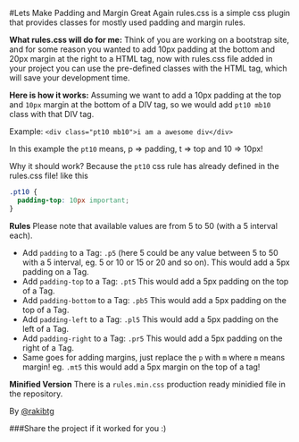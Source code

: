 #Lets Make Padding and Margin Great Again
rules.css is a simple css plugin that provides classes for mostly used padding and margin rules.


**What rules.css will do for me:** Think of you are working on a bootstrap site, and for some reason you wanted to add 10px padding at the bottom and 20px margin at the right to a HTML tag, now with rules.css file added in your project you can use the pre-defined classes with the HTML tag, which will save your development time.

**Here is how it works:** Assuming we want to add a 10px padding at the top and `10px` margin at the bottom of a DIV tag, so we would add `pt10 mb10` class with that DIV tag.

Example: `<div class="pt10 mb10">i am a awesome div</div>`

In this example the `pt10` means, p => padding, t => top and 10 => 10px!

Why it should work? Because the `pt10` css rule has already defined in the rules.css file! like this
```css
.pt10 {
  padding-top: 10px important;
}
```
**Rules**
Please note that available values are from 5 to 50 (with a 5 interval each).

* Add `padding` to a Tag: `.p5` (here 5 could be any value between 5 to 50 with a 5 interval, eg. 5 or 10 or 15 or 20 and so on). This would add a 5px padding on a Tag.
* Add `padding-top` to a Tag: `.pt5` This would add a 5px padding on the top of a Tag.
* Add `padding-bottom` to a Tag: `.pb5` This would add a 5px padding on the top of a Tag.
* Add `padding-left` to a Tag: `.pl5` This would add a 5px padding on the left of a Tag.
* Add `padding-right` to a Tag: `.pr5` This would add a 5px padding on the right of a Tag.
* Same goes for adding margins, just replace the `p` with `m` where `m` means margin! eg. `.mt5` this would add a 5px margin on the top of a tag!

**Minified Version** There is a `rules.min.css` production ready minidied file in the repository.

By [@rakibtg](https://www.twitter.com/rakibtg "Tweet me your thoughts!")

###Share the project if it worked for you :) 
